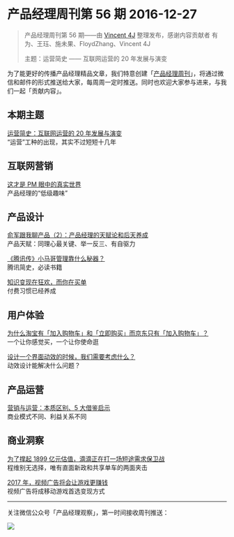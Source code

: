 # 产品经理周刊第 56 期 2016-12-27

> 产品经理周刊第 56 期——由 [Vincent 4J](http://pmweekly.com/contributors#vincent4j) 整理发布，感谢内容贡献者 有为、王珏、施未果、FloydZhang、Vincent 4J
> 
> 主题：运营简史 —— 互联网运营的 20 年发展与演变

为了能更好的传播产品经理精品文章，我们特意创建「[产品经理周刊](http://pmweekly.com/)」，将通过微信和邮件的形式推送给大家，每周周一定时推送。同时也欢迎大家参与进来，与我们一起「贡献内容」。    

## 本期主题  

[运营简史：互联网运营的 20 年发展与演变](http://36kr.com/p/5060330.html)   
“运营”工种的出现，其实不过短短十几年      

## 互联网营销 

[这才是 PM 眼中的真实世界](https://mp.weixin.qq.com/s?__biz=MzI0OTA5OTAxOA==&mid=2651070583&idx=1&sn=01a363c3c4b49f242fe8c4dc18ac3cd7&chksm=f2662612c511af04c1b0de34be0343522842e9eb7b88c9ec7b229441d92beb0093383623dff3&mpshare=1&scene=1&srcid=1226fGas4cDVgE64DVl7rjiP&key=564c3e9811aee0ab8ba613c93e9f742daee010b4016bfb9885f8dae0ee424bfc7d92783685038c684bf6458c09891f10d3c2edf5ba37c6d70fb94ddcf1103bf5e731617f17cdaeb1e4f8384aceebd10b&ascene=0&uin=NDgwNzA1&devicetype=iMac+MacBookPro11%2C1+OSX+OSX+10.12.2+build(16C67)&version=12010210&nettype=WIFI&fontScale=100&pass_ticket=ZElEfyTUCxFIqZtKHLr16VJQzW5S6Tod1Nwcr6n%2BaO8%3D)   
产品经理的“低级趣味”   

## 产品设计 

[俞军跟我聊产品（2）：产品经理的天赋论和后天养成](https://zhuanlan.zhihu.com/p/24531555)   
产品天赋：同理心最关键、举一反三、有自驱力    

[《腾讯传》小马哥管理靠什么秘器？](https://mp.weixin.qq.com/s?__biz=MzA3OTM5NTkxNA==&mid=2652413458&idx=2&sn=b8fab06eda8e87b4907bbbe60f3ac3ed&chksm=84581337b32f9a218a669ee0ca5df75272bfdd2709e495b630823ddc3afe70f93f8ed62bf36f&mpshare=1&scene=1&srcid=1227AmYqpRlhoj2kXBGWFLW9&key=564c3e9811aee0ab34e291bfadb33daf9e220886d51404730d0b74b7dfdbc138af6ddb57e281a708eab03b5255c85e68a0496d3ae5cae9c06a95b5ec25a8b8de222296deffd1ec99a363ade85e1fabae&ascene=0&uin=NDgwNzA1&devicetype=iMac+MacBookPro11%2C1+OSX+OSX+10.12.2+build(16C67)&version=12010210&nettype=WIFI&fontScale=100&pass_ticket=ZElEfyTUCxFIqZtKHLr16VJQzW5S6Tod1Nwcr6n%2BaO8%3D)    
腾讯简史，必读书籍      

[知识变现在狂欢，而你在买单](https://mp.weixin.qq.com/s?__biz=MzI0MjcwNzU5Mw==&mid=2247483663&idx=1&sn=179e53846e3f99e219393075a606d2e9&chksm=e9797ce9de0ef5ffbed29bdfeb407f1db4bfa48a7d512c44bebbdf01cc5af51efbe8b6e72afc&mpshare=1&scene=1&srcid=1227CHASVr3jFVE3h7L0tU85&key=564c3e9811aee0aba52482c4be8ed682809065105db39b97b490b528e8f1171d39e696761ea910d7647bd0368df45e9bca0e3e370025393425833fdc4a3a3ec2dab87f1450d9e543b674c63bd2432071&ascene=0&uin=NDgwNzA1&devicetype=iMac+MacBookPro11%2C1+OSX+OSX+10.12.2+build(16C67)&version=12010210&nettype=WIFI&fontScale=100&pass_ticket=ZElEfyTUCxFIqZtKHLr16VJQzW5S6Tod1Nwcr6n%2BaO8%3D)   
付费习惯已经养成   

## 用户体验

[为什么淘宝有「加入购物车」和「立即购买」而京东只有「加入购物车」？](https://mp.weixin.qq.com/s?__biz=MzIxMzM0OTYzMg==&mid=2247485449&idx=1&sn=384f6f67e383dc6b8db574e86b898446&chksm=97b96c66a0cee570910bcaf79b872658225bcfd218b4f89a18597f633d50dc81419e4e5c1a6c&mpshare=1&scene=1&srcid=1227GN1THyEiOUtx0ifU4JXk&key=564c3e9811aee0ab4ee0945350c4a9f509459e762ba7864e9ff1d72356224e4412ba6850cfc3a2ddbaab10cebb0fad18025df7a217c930e9e2bc9a27ec790d853b17087ec4c4c6ec61cbea3805ae5b50&ascene=0&uin=NDgwNzA1&devicetype=iMac+MacBookPro11%2C1+OSX+OSX+10.12.2+build(16C67)&version=12010210&nettype=WIFI&fontScale=100&pass_ticket=ZElEfyTUCxFIqZtKHLr16VJQzW5S6Tod1Nwcr6n%2BaO8%3D)   
一个让你感觉买，一个让你使命逛    

[设计一个界面动效的时候，我们需要考虑什么？](https://mp.weixin.qq.com/s?__biz=MzIwMzAyNTAzMw==&mid=2650318561&idx=1&sn=e9f774ac796a2f9f7533e6d57656de47&chksm=8ed9b907b9ae3011624d3e334e35342f919f1b84a7a01922591c2fc17d0997e6404d1d2c25b8&mpshare=1&scene=1&srcid=1227JJ8kp15XMyaLPTNQJaMX&key=564c3e9811aee0abc6d1bda7a6ee7cec5359b262f8e547a65f5a33537b50cebefad55be798d3f163117a21dc188cb358b5100d4647c745dd8acabf47ab1f8d6b58742c6ddcbaa7f266b350d2ef46e465&ascene=0&uin=NDgwNzA1&devicetype=iMac+MacBookPro11%2C1+OSX+OSX+10.12.2+build(16C67)&version=12010210&nettype=WIFI&fontScale=100&pass_ticket=ZElEfyTUCxFIqZtKHLr16VJQzW5S6Tod1Nwcr6n%2BaO8%3D)   
动效设计能解决什么问题？   

## 产品运营  

[营销与运营：本质区别、5 大借鉴启示](https://mp.weixin.qq.com/s?__biz=MzI2NzA3OTQyMA==&mid=2654435188&idx=1&sn=92cb5b568782485a2df90693dfabace3&chksm=f1478ce7c63005f1b0d5e1b595590373d1e220c8c8a1507ada9014c6610155762e11e02c259e&mpshare=1&scene=1&srcid=1227JoVHhnegvd1bjkRPxCHO&key=564c3e9811aee0ab9a4d7488a8f9887be8e08a6c48f07216d7eec4f94d4dd0e71ababd8522a1b8787d60e04ae5d7be8a5c53594779d77f8ce239bf5565c3019b8a189f62468c88fed165901435580c81&ascene=0&uin=NDgwNzA1&devicetype=iMac+MacBookPro11%2C1+OSX+OSX+10.12.2+build(16C67)&version=12010210&nettype=WIFI&fontScale=100&pass_ticket=ZElEfyTUCxFIqZtKHLr16VJQzW5S6Tod1Nwcr6n%2BaO8%3D)     
商业模式不同、利益关系不同    

## 商业洞察 

[为了撑起 1899 亿元估值，滴滴正在打一场短途需求保卫战](https://www.huxiu.com/article/175341.html)   
程维别无选择，唯有直面新政和共享单车的两面夹击    

[2017 年，视频广告将会让游戏更赚钱](https://mp.weixin.qq.com/s?__biz=MzAwMDA3ODc2NQ==&mid=2650448957&idx=1&sn=9653475815a2800df6672973f7d5de3f&chksm=82e062ffb597ebe9650fd2d23fae07bbb9fa7d30a07d0f7007b499509da308bea033a78f4e93&mpshare=1&scene=1&srcid=1227qoerP83ImYp0kOkBhvEf&key=564c3e9811aee0abe54fb34761a33cd976dae92485ddb91e8e7f1c2905fa8c3c3fade94c97cd3a27dcd3ff0efcde6c99bce56f284a337928a276665fa7c17b8de49a0b122e3ed0c1c44db1699ed19758&ascene=0&uin=NDgwNzA1&devicetype=iMac+MacBookPro11%2C1+OSX+OSX+10.12.2+build(16C67)&version=12010210&nettype=WIFI&fontScale=100&pass_ticket=ZElEfyTUCxFIqZtKHLr16VJQzW5S6Tod1Nwcr6n%2BaO8%3D)    
视频广告将成移动游戏首选变现方式   
  
---
关注微信公众号「产品经理观察」，第一时间接收周刊推送：          
  
![](http://com-4jplus-temp.qiniudn.com/pmweekly-weixin.jpg)   